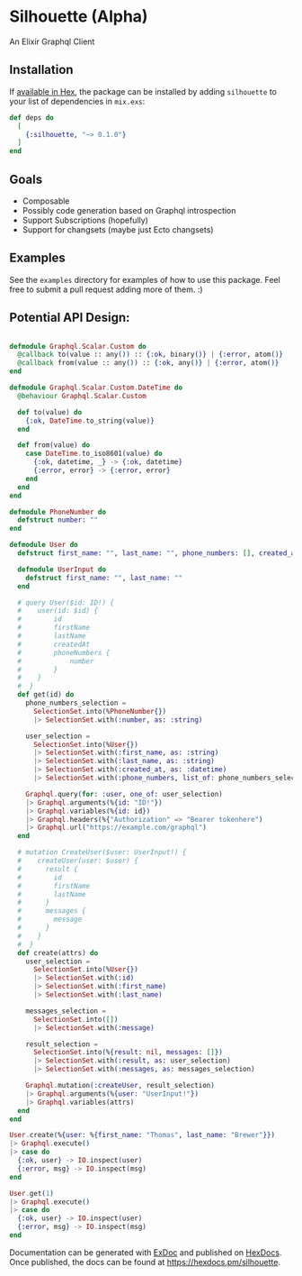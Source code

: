 # Silhouette (Alpha)

An Elixir Graphql Client

## Installation

If [available in Hex](https://hex.pm/docs/publish), the package can be installed
by adding `silhouette` to your list of dependencies in `mix.exs`:

```elixir
def deps do
  [
    {:silhouette, "~> 0.1.0"}
  ]
end
```

## Goals

- Composable
- Possibly code generation based on Graphql introspection
- Support Subscriptions (hopefully)
- Support for changsets (maybe just Ecto changsets)

## Examples

See the `examples` directory for examples of how to use this package. Feel free to submit a pull request adding more of them. :)

## Potential API Design:

```elixir

defmodule Graphql.Scalar.Custom do
  @callback to(value :: any()) :: {:ok, binary()} | {:error, atom()}
  @callback from(value :: any()) :: {:ok, any()} | {:error, atom()}
end

defmodule Graphql.Scalar.Custom.DateTime do
  @behaviour Graphql.Scalar.Custom

  def to(value) do
    {:ok, DateTime.to_string(value)}
  end

  def from(value) do
    case DateTime.to_iso8601(value) do
      {:ok, datetime, _} -> {:ok, datetime}
      {:error, error} -> {:error, error}
    end
  end
end

defmodule PhoneNumber do
  defstruct number: ""
end

defmodule User do
  defstruct first_name: "", last_name: "", phone_numbers: [], created_at: nil

  defmodule UserInput do
    defstruct first_name: "", last_name: ""
  end

  # query User($id: ID!) {
  #    user(id: $id) {
  #        id
  #        firstName
  #        lastName
  #        createdAt
  #        phoneNumbers {
  #            number
  #        }
  #    }
  #  }
  def get(id) do
    phone_numbers_selection =
      SelectionSet.into(%PhoneNumber{})
      |> SelectionSet.with(:number, as: :string)

    user_selection =
      SelectionSet.into(%User{})
      |> SelectionSet.with(:first_name, as: :string)
      |> SelectionSet.with(:last_name, as: :string)
      |> SelectionSet.with(:created_at, as: :datetime)
      |> SelectionSet.with(:phone_numbers, list_of: phone_numbers_selection)

    Graphql.query(for: :user, one_of: user_selection)
    |> Graphql.arguments(%{id: "ID!"})
    |> Graphql.variables(%{id: id})
    |> Graphql.headers(%{"Authorization" => "Bearer tokenhere")
    |> Graphql.url("https://example.com/graphql")
  end

  # mutation CreateUser($user: UserInput!) {
  #    createUser(user: $user) {
  #      result {
  #        id
  #        firstName
  #        lastName
  #      }
  #      messages {
  #        message
  #      }
  #    }
  #  }
  def create(attrs) do
    user_selection =
      SelectionSet.into(%User{})
      |> SelectionSet.with(:id)
      |> SelectionSet.with(:first_name)
      |> SelectionSet.with(:last_name)

    messages_selection =
      SelectionSet.into([])
      |> SelectionSet.with(:message)

    result_selection =
      SelectionSet.into(%{result: nil, messages: []})
      |> SelectionSet.with(:result, as: user_selection)
      |> SelectionSet.with(:messages, as: messages_selection)

    Graphql.mutation(:createUser, result_selection)
    |> Graphql.arguments(%{user: "UserInput!"})
    |> Graphql.variables(attrs)
  end
end

User.create(%{user: %{first_name: "Thomas", last_name: "Brewer"}})
|> Graphql.execute()
|> case do
  {:ok, user} -> IO.inspect(user)
  {:error, msg} -> IO.inspect(msg)
end

User.get(1)
|> Graphql.execute()
|> case do
  {:ok, user} -> IO.inspect(user)
  {:error, msg} -> IO.inspect(msg)
end
```

Documentation can be generated with [ExDoc](https://github.com/elixir-lang/ex_doc)
and published on [HexDocs](https://hexdocs.pm). Once published, the docs can
be found at <https://hexdocs.pm/silhouette>.
